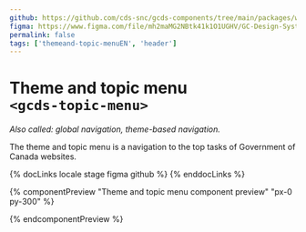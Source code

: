 ```yaml
---
github: https://github.com/cds-snc/gcds-components/tree/main/packages/web/src/components/gcds-topic-menu
figma: https://www.figma.com/file/mh2maMG2NBtk41k1O1UGHV/GC-Design-System?type=design&node-id=7696-5049&mode=design&t=2my46MmKTAF9hApN-0
permalink: false
tags: ['themeand-topic-menuEN', 'header']
---
```


# Theme and topic menu <br>`<gcds-topic-menu>`

_Also called: global navigation, theme-based navigation._

The theme and topic menu is a navigation to the top tasks of Government of Canada websites.

{% docLinks locale stage figma github %}
{% enddocLinks %}

{% componentPreview "Theme and topic menu component preview" "px-0 py-300" %}

<div aria-hidden="true">
  <gcds-topic-menu>
  </gcds-topic-menu>
</div>
{% endcomponentPreview %}
